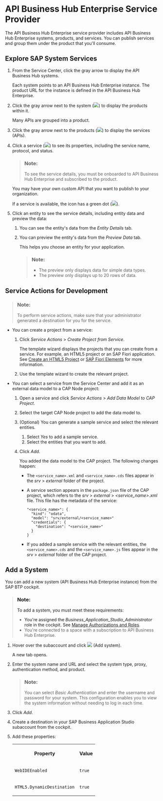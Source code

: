 <!-- loio328519b3b7c04871b63a41350190d4d5 -->

# API Business Hub Enterprise Service Provider

The API Business Hub Enterprise service provider includes API Business Hub Enterprise systems, products, and services. You can publish services and group them under the product that you'll consume.



<a name="loio328519b3b7c04871b63a41350190d4d5__section_fpr_sx3_qqb"/>

## Explore SAP System Services

1.  From the Service Center, click the gray arrow to display the API Business Hub systems.

    Each system points to an API Business Hub Enterprise instance. The product URL for the instance is defined in the API Business Hub Enterprise.

2.  Click the gray arrow next to the system \(![](images/SC_API_Hub_product_icon_a999bc7.png)\) to display the products within it.

    Many APIs are grouped into a product.

3.  Click the gray arrow next to the products \(![](images/SC_API_Hub_product_icon_a999bc7.png)\) to display the services \(APIs\).
4.  Click a service \(![](images/SC-_service_icon_fc5c112.png)\) to see its properties, including the service name, protocol, and status.

    > ### Note:  
    > To see the service details, you must be onboarded to API Business Hub Enterprise and subscribed to the product.

    You may have your own custom API that you want to publish to your organization.

    If a service is available, the icon has a green dot \(![](images/green_dot-_system_available_ac1aa72.jpg)\).

5.  Click an entity to see the service details, including entity data and preview the data:
    1.  You can see the entity's data from the *Entity Details* tab.
    2.  You can preview the entity's data from the *Preview Data* tab.

        This helps you choose an entity for your application.

        > ### Note:  
        > -   The preview only displays data for simple data types.
        > -   The preview only displays up to 20 rows of data.





<a name="loio328519b3b7c04871b63a41350190d4d5__section_dtd_wx3_qqb"/>

## Service Actions for Development

> ### Note:  
> To perform service actions, make sure that your administrator generated a destination for you for the service.

-   You can create a project from a service:
    1.  Click *Service Actions* \> *Create Project from Service*.

        The template wizard displays the projects that you can create from a service. For example, an HTML5 project or an SAP Fiori application. See [Create an HTML5 Project](https://help.sap.com/viewer/0e2ec06ee34742fd9054fabe09c12d35/Cloud/en-US/e46be902c7b54f9baaab1870ca553303.html) or [SAP Fiori Elements](https://help.sap.com/viewer/17d50220bcd848aa854c9c182d65b699/Latest/en-US/1488469a315c442fa116ab4449d4ad27.html) for more information.

    2.  Use the template wizard to create the relevant project.

-   You can select a service from the Service Center and add it as an external data model to a CAP Node project:
    1.  Open a service and click *Service Actions* \> *Add Data Model to CAP Project*.
    2.  Select the target CAP Node project to add the data model to.
    3.  \(Optional\) You can generate a sample service and select the relevant entities.
        1.  Select *Yes* to add a sample service.
        2.  Select the entities that you want to add.

    4.  Click *Add*.

        You added the data model to the CAP project. The following changes happen:

        -   The `<service_name>.xml` and `<service_name>.cds` files appear in the *srv* \> *external* folder of the project.
        -   A service section appears in the `package.json` file of the CAP project, which refers to the *srv* \> *external* \> *<service\_name\>.xml* file. This file has the metadata of the service:

            ```
            "<service_name>": {
              "kind": "odata",
              "model": "srv/external/<service_name>"
              "credentials": {
                "destination": "<service_name>"
              }
            }
            ```

        -   If you added a sample service with the relevant entities, the `<service_name>.cds` and the `<service_name>.js` files appear in the *srv* \> *external* folder of the CAP project.





<a name="loio328519b3b7c04871b63a41350190d4d5__section_n2k_zx3_qqb"/>

## Add a System

You can add a new system \(API Business Hub Enterprise instance\) from the SAP BTP cockpit.

> ### Note:  
> To add a system, you must meet these requirements:
> 
> -   You're assigned the *Business\_Application\_Studio\_Administrator* role in the cockpit. See [Manage Authorizations and Roles](manage-authorizations-and-roles-01e69c5.md).
> -   You're connected to a space with a subscription to API Business Hub Enterprise.

1.  Hover over the subaccount and click ![](images/Add_system-_service_center-_plus_icon_3701d6b.jpg) \(Add system\).

    A new tab opens.

2.  Enter the system name and URL and select the system type, proxy, authentication method, and product.

    > ### Note:  
    > You can select *Basic Authentication* and enter the username and password for your system. This configuration enables you to view the system information without needing to log in each time.

3.  Click *Add*.

1.  Create a destination in your SAP Business Application Studio subaccount from the cockpit.
2.  Add these properties:


    <table>
    <tr>
    <th valign="top">

    Property


    
    </th>
    <th valign="top">

    Value


    
    </th>
    </tr>
    <tr>
    <td valign="top">

    `WebIDEEnabled`


    
    </td>
    <td valign="top">

    `true`


    
    </td>
    </tr>
    <tr>
    <td valign="top">

    `HTML5.DynamicDestination`


    
    </td>
    <td valign="top">

    `true`


    
    </td>
    </tr>
    </table>
    

